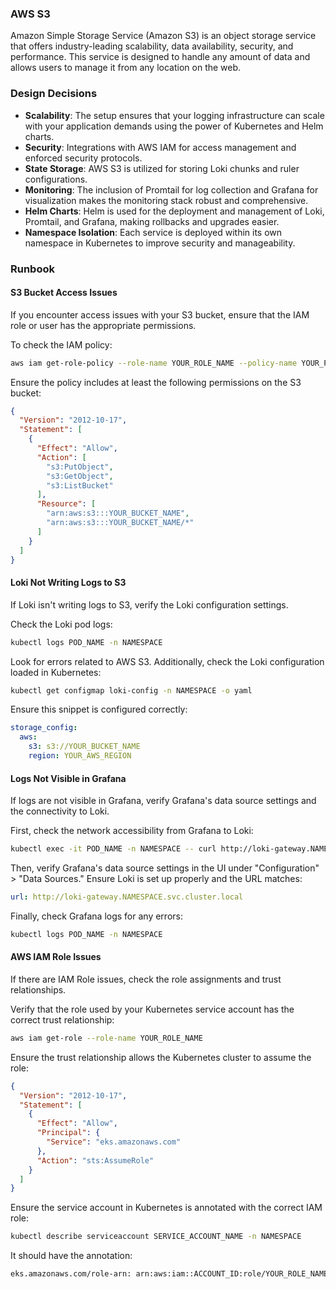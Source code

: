### AWS S3

Amazon Simple Storage Service (Amazon S3) is an object storage service that offers industry-leading scalability, data availability, security, and performance. This service is designed to handle any amount of data and allows users to manage it from any location on the web.

### Design Decisions

- **Scalability**: The setup ensures that your logging infrastructure can scale with your application demands using the power of Kubernetes and Helm charts.
- **Security**: Integrations with AWS IAM for access management and enforced security protocols.
- **State Storage**: AWS S3 is utilized for storing Loki chunks and ruler configurations.
- **Monitoring**: The inclusion of Promtail for log collection and Grafana for visualization makes the monitoring stack robust and comprehensive.
- **Helm Charts**: Helm is used for the deployment and management of Loki, Promtail, and Grafana, making rollbacks and upgrades easier.
- **Namespace Isolation**: Each service is deployed within its own namespace in Kubernetes to improve security and manageability.

### Runbook

#### S3 Bucket Access Issues

If you encounter access issues with your S3 bucket, ensure that the IAM role or user has the appropriate permissions.

To check the IAM policy:

```sh
aws iam get-role-policy --role-name YOUR_ROLE_NAME --policy-name YOUR_POLICY_NAME
```

Ensure the policy includes at least the following permissions on the S3 bucket:

```json
{
  "Version": "2012-10-17",
  "Statement": [
    {
      "Effect": "Allow",
      "Action": [
        "s3:PutObject",
        "s3:GetObject",
        "s3:ListBucket"
      ],
      "Resource": [
        "arn:aws:s3:::YOUR_BUCKET_NAME",
        "arn:aws:s3:::YOUR_BUCKET_NAME/*"
      ]
    }
  ]
}
```

#### Loki Not Writing Logs to S3

If Loki isn't writing logs to S3, verify the Loki configuration settings.

Check the Loki pod logs:

```sh
kubectl logs POD_NAME -n NAMESPACE
```

Look for errors related to AWS S3. Additionally, check the Loki configuration loaded in Kubernetes:

```sh
kubectl get configmap loki-config -n NAMESPACE -o yaml
```

Ensure this snippet is configured correctly:

```yaml
storage_config:
  aws:
    s3: s3://YOUR_BUCKET_NAME
    region: YOUR_AWS_REGION
```

#### Logs Not Visible in Grafana

If logs are not visible in Grafana, verify Grafana's data source settings and the connectivity to Loki.

First, check the network accessibility from Grafana to Loki:

```sh
kubectl exec -it POD_NAME -n NAMESPACE -- curl http://loki-gateway.NAMESPACE.svc.cluster.local/loki/api/v1/query
```

Then, verify Grafana's data source settings in the UI under "Configuration" > "Data Sources." Ensure Loki is set up properly and the URL matches:

```yaml
url: http://loki-gateway.NAMESPACE.svc.cluster.local
```

Finally, check Grafana logs for any errors:

```sh
kubectl logs POD_NAME -n NAMESPACE
```

#### AWS IAM Role Issues

If there are IAM Role issues, check the role assignments and trust relationships.

Verify that the role used by your Kubernetes service account has the correct trust relationship:

```sh
aws iam get-role --role-name YOUR_ROLE_NAME
```

Ensure the trust relationship allows the Kubernetes cluster to assume the role:

```json
{
  "Version": "2012-10-17",
  "Statement": [
    {
      "Effect": "Allow",
      "Principal": {
        "Service": "eks.amazonaws.com"
      },
      "Action": "sts:AssumeRole"
    }
  ]
}
```

Ensure the service account in Kubernetes is annotated with the correct IAM role:

```sh
kubectl describe serviceaccount SERVICE_ACCOUNT_NAME -n NAMESPACE
```

It should have the annotation:

```sh
eks.amazonaws.com/role-arn: arn:aws:iam::ACCOUNT_ID:role/YOUR_ROLE_NAME
```

